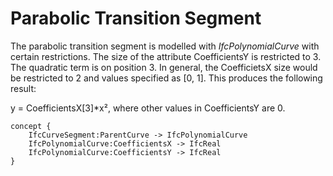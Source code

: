 Parabolic Transition Segment
============================

The parabolic transition segment is modelled with _IfcPolynomialCurve_ with certain restrictions. The size of the attribute CoefficientsY is restricted to 3. The quadratic term is on position 3. In general, the CoefficietsX size would be restricted to 2 and values specified as [0, 1]. This produces the following result:

y = CoefficientsX[3]*x², where other values in CoefficientsY are 0.

```
concept {
    IfcCurveSegment:ParentCurve -> IfcPolynomialCurve
    IfcPolynomialCurve:CoefficientsX -> IfcReal
    IfcPolynomialCurve:CoefficientsY -> IfcReal
}
```
